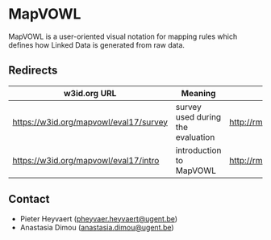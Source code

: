 # MapVOWL

MapVOWL is a user-oriented visual notation for mapping rules which defines how Linked Data is generated from raw data.

## Redirects

| w3id.org URL | Meaning | Redirected to |
|---|---|---|
| https://w3id.org/mapvowl/eval17/survey | survey used during the evaluation | http://rml.io/data/mapvowle/survey.pdf|
| https://w3id.org/mapvowl/eval17/intro | introduction to MapVOWL | http://rml.io/data/mapvowle/intro.pdf |

## Contact
- Pieter Heyvaert (pheyvaer.heyvaert@ugent.be)
- Anastasia Dimou (anastasia.dimou@ugent.be)
